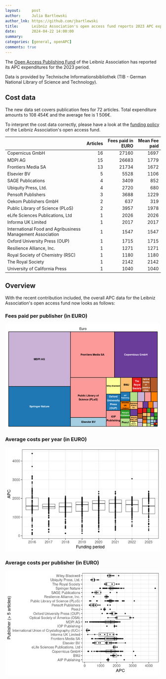 ```yaml
---
layout:     post
author:     Julia Bartlewski
author_lnk: https://github.com/jbartlewski
title:      Leibniz Association's open access fund reports 2023 APC expenditures
date:       2024-04-22 14:00:00
summary:    
categories: [general, openAPC]
comments: true
---
```





The [Open Access Publishing Fund](https://www.leibniz-gemeinschaft.de/en/research/open-science-and-digitalisation/open-access/journal-publishing-fund.html) of the Leibniz Association has reported its APC expenditures for the 2023 period.

Data is provided by Technische Informationsbibliothek (TIB - German National Library of Science and Technology).

## Cost data



The new data set covers publication fees for 72 articles. Total expenditure amounts to 108 454€ and the average fee is 1 506€.

To interpret the cost data correctly, please have a look at the [funding policy](https://github.com/OpenAPC/openapc-de/blob/master/data/leibnizfonds/README.md) of the Leibniz Association's open access fund.



|                                                           | Articles| Fees paid in EURO| Mean Fee paid|
|:----------------------------------------------------------|--------:|-----------------:|-------------:|
|Copernicus GmbH                                            |       16|             27160|          1697|
|MDPI AG                                                    |       15|             26683|          1779|
|Frontiers Media SA                                         |       13|             21734|          1672|
|Elsevier BV                                                |        5|              5528|          1106|
|SAGE Publications                                          |        4|              3409|           852|
|Ubiquity Press, Ltd.                                       |        4|              2720|           680|
|Pensoft Publishers                                         |        3|              3688|          1229|
|Oekom Publishers GmbH                                      |        2|               637|           319|
|Public Library of Science (PLoS)                           |        2|              3957|          1978|
|eLife Sciences Publications, Ltd                           |        1|              2026|          2026|
|Informa UK Limited                                         |        1|              2017|          2017|
|International Food and Agribusiness Management Association |        1|              1547|          1547|
|Oxford University Press (OUP)                              |        1|              1715|          1715|
|Resilience Alliance, Inc.                                  |        1|              1271|          1271|
|Royal Society of Chemistry (RSC)                           |        1|              1180|          1180|
|The Royal Society                                          |        1|              2142|          2142|
|University of California Press                             |        1|              1040|          1040|



## Overview

With the recent contribution included, the overall APC data for the Leibniz Association's open access fund now looks as follows:

### Fees paid per publisher (in EURO)

![plot of chunk tree_leibnizfonds_2024_05_08_full](/figure/tree_leibnizfonds_2024_05_08_full-1.png)

###  Average costs per year (in EURO)

![plot of chunk box_leibnizfonds_2024_05_08_year_full](/figure/box_leibnizfonds_2024_05_08_year_full-1.png)

###  Average costs per publisher (in EURO)

![plot of chunk box_leibnizfonds_2024_05_08_publisher_full](/figure/box_leibnizfonds_2024_05_08_publisher_full-1.png)
